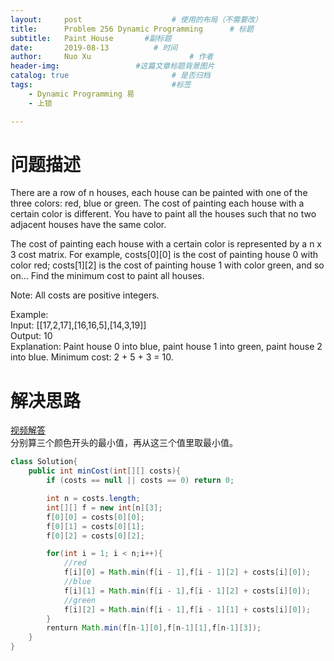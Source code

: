 ```yaml
---
layout:     post   				    # 使用的布局（不需要改）
title:      Problem 256 Dynamic Programming      # 标题 
subtitle:   Paint House       #副标题
date:       2019-08-13			# 时间
author:     Nuo Xu 						# 作者
header-img:              	#这篇文章标题背景图片
catalog: true 						# 是否归档
tags:								#标签
    - Dynamic Programming 易
    - 上锁

---
```

# 问题描述
There are a row of n houses, each house can be painted with one of the three colors: red, blue or green. The cost of painting each house with a certain color is different. You have to paint all the houses such that no two adjacent houses have the same color.

The cost of painting each house with a certain color is represented by a n x 3 cost matrix. For example, costs[0][0] is the cost of painting house 0 with color red; costs[1][2] is the cost of painting house 1 with color green, and so on... Find the minimum cost to paint all houses.

Note:
All costs are positive integers.

Example:  
Input: [[17,2,17],[16,16,5],[14,3,19]]  
Output: 10  
Explanation: Paint house 0 into blue, paint house 1 into green, paint house 2 into blue. 
             Minimum cost: 2 + 5 + 3 = 10.
# 解决思路
[视频解答](https://www.youtube.com/watch?v=BCUQb9UEUFs)  
分别算三个颜色开头的最小值，再从这三个值里取最小值。
```java
class Solution{
    public int minCost(int[][] costs){
        if (costs == null || costs == 0) return 0;

        int n = costs.length;
        int[][] f = new int[n][3];
        f[0][0] = costs[0][0];
        f[0][1] = costs[0][1];
        f[0][2] = costs[0][2];

        for(int i = 1; i < n;i++){
            //red
            f[i][0] = Math.min(f[i - 1],f[i - 1][2] + costs[i][0]);
            //blue
            f[i][1] = Math.min(f[i - 1],f[i - 1][2] + costs[i][0]);
            //green
            f[i][2] = Math.min(f[i - 1],f[i - 1][1] + costs[i][0]);
        }
        renturn Math.min(f[n-1][0],f[n-1][1],f[n-1][3]);
    }
}
```
